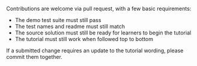 
Contributions are welcome via pull request, with a few basic requirements:

* The demo test suite must still pass
* The test names and readme must still match
* The source solution must still be ready for learners to begin the tutorial
* The tutorial must still work when followed top to bottom

If a submitted change requires an update to the tutorial wording, please commit them together.
